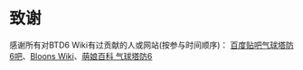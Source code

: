 # 致谢
感谢所有对BTD6 Wiki有过贡献的人或网站(按参与时间顺序)：
[百度贴吧气球塔防6吧](https://tieba.baidu.com/f?kw=%E6%B0%94%E7%90%83%E5%A1%94%E9%98%B26&ie=utf-8)、[Bloons Wiki](https://bloons.fandom.com/wiki/Bloons_Wiki)、[萌娘百科 气球塔防6](https://zh.moegirl.org.cn/%E6%B0%94%E7%90%83%E5%A1%94%E9%98%B26)


